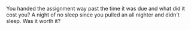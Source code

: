 You handed the assignment way past the time it was due and what did it cost you? A night of no sleep since you pulled an all nighter and didn't sleep. Was it worth it?
